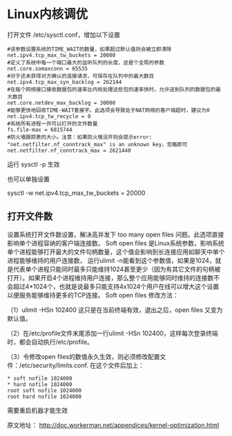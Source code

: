 # Linux内核调优

打开文件 /etc/sysctl.conf，增加以下设置
```
#该参数设置系统的TIME_WAIT的数量，如果超过默认值则会被立即清除
net.ipv4.tcp_max_tw_buckets = 20000
#定义了系统中每一个端口最大的监听队列的长度，这是个全局的参数
net.core.somaxconn = 65535
#对于还未获得对方确认的连接请求，可保存在队列中的最大数目
net.ipv4.tcp_max_syn_backlog = 262144
#在每个网络接口接收数据包的速率比内核处理这些包的速率快时，允许送到队列的数据包的最大数目
net.core.netdev_max_backlog = 30000
#能够更快地回收TIME-WAIT套接字。此选项会导致处于NAT网络的客户端超时，建议为0
net.ipv4.tcp_tw_recycle = 0
#系统所有进程一共可以打开的文件数量
fs.file-max = 6815744
#防火墙跟踪表的大小。注意：如果防火墙没开则会提示error: "net.netfilter.nf_conntrack_max" is an unknown key，忽略即可
net.netfilter.nf_conntrack_max = 2621440
```
运行 sysctl -p 生效

也可以单独设置

sysctl -w net.ipv4.tcp_max_tw_buckets = 20000

## 打开文件数

设置系统打开文件数设置，解决高并发下 too many open files 问题。此选项直接影响单个进程容纳的客户端连接数。
Soft open files 是Linux系统参数，影响系统单个进程能够打开最大的文件句柄数量，这个值会影响到长连接应用如聊天中单个进程能够维持的用户连接数， 运行ulimit -n能看到这个参数值，如果是1024，就是代表单个进程只能同时最多只能维持1024甚至更少（因为有其它文件的句柄被打开）。如果开启4个进程维持用户连接，那么整个应用能够同时维持的连接数不会超过4*1024个，也就是说最多只能支持4x1024个用户在线可以增大这个设置以便服务能够维持更多的TCP连接。
Soft open files 修改方法：

（1）ulimit -HSn 102400
这只是在当前终端有效，退出之后，open files 又变为默认值。

（2）在/etc/profile文件末尾添加一行ulimit -HSn 102400，这样每次登录终端时，都会自动执行/etc/profile。

（3）令修改open files的数值永久生效，则必须修改配置文件：/etc/security/limits.conf. 在这个文件后加上：

    * soft nofile 1024000
    * hard nofile 1024000
    root soft nofile 1024000
    root hard nofile 1024000

需要重启机器才能生效


原文地址：
http://doc.workerman.net/appendices/kernel-optimization.html